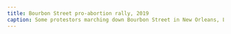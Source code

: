 ```yaml
---
title: Bourbon Street pro-abortion rally, 2019
caption: Some protestors marching down Bourbon Street in New Orleans, Louisiana, on May 25, 2019 are dressed like characters from the novel The Handmaid’s Tale, which details the horrors of a surveillance government that dictates women’s reproduction, to foreshadow the future of America should the trend of anti-abortion policies continue down its current trajectory. The protest was organized to oppose a proposed bill that would ban abortion after six weeks. Photograph by Emily Kask, courtesy of Kask/AFP/Getty Images.
---
```

